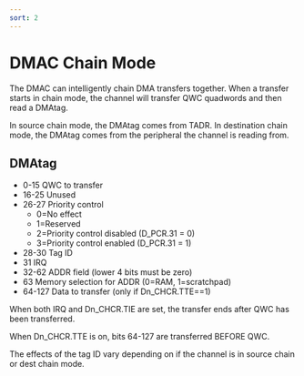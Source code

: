 ```yaml
---
sort: 2
---
```


# DMAC Chain Mode

The DMAC can intelligently chain DMA transfers together. When a transfer starts in chain mode, the channel will transfer QWC quadwords and then read a DMAtag.

In source chain mode, the DMAtag comes from TADR. In destination chain mode, the DMAtag comes from the peripheral the channel is reading from.

## DMAtag
- 0-15    QWC to transfer
- 16-25   Unused
- 26-27   Priority control
  + 0=No effect
  + 1=Reserved
  + 2=Priority control disabled (D_PCR.31 = 0)
  + 3=Priority control enabled (D_PCR.31 = 1)
- 28-30   Tag ID
- 31      IRQ
- 32-62   ADDR field (lower 4 bits must be zero)
- 63      Memory selection for ADDR (0=RAM, 1=scratchpad)
- 64-127  Data to transfer (only if Dn_CHCR.TTE==1)

When both IRQ and Dn_CHCR.TIE are set, the transfer ends after QWC has been transferred.

When Dn_CHCR.TTE is on, bits 64-127 are transferred BEFORE QWC.

The effects of the tag ID vary depending on if the channel is in source chain or dest chain mode.
